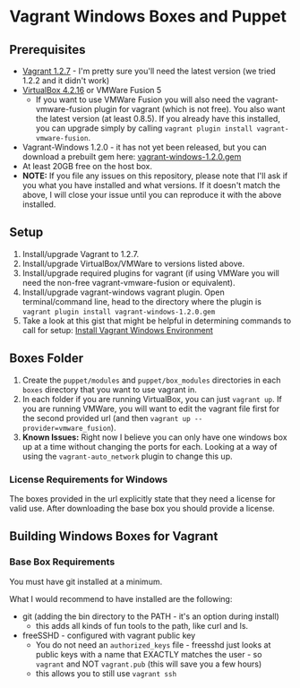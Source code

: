 Vagrant Windows Boxes and Puppet
============================
  
## Prerequisites

 * [Vagrant 1.2.7](http://downloads.vagrantup.com/tags/v1.2.7) - I'm pretty sure you'll need the latest version (we tried 1.2.2 and it didn't work)
 * [VirtualBox 4.2.16](https://www.virtualbox.org/wiki/Downloads) or VMWare Fusion 5
    * If you want to use VMWare Fusion you will also need the vagrant-vmware-fusion plugin for vagrant (which is not free). You also want the latest version (at least 0.8.5). If you already have this installed, you can upgrade simply by calling `vagrant plugin install vagrant-vmware-fusion`.
 * Vagrant-Windows 1.2.0 - it has not yet been released, but you can download a prebuilt gem here: [vagrant-windows-1.2.0.gem](http://tinyurl.com/winvagrantgem)
 * At least 20GB free on the host box.
 * **NOTE:** If you file any issues on this repository, please note that I'll ask if you what you have installed and what versions. If it doesn't match the above, I will close your issue until you can reproduce it with the above installed.

## Setup

 1. Install/upgrade Vagrant to 1.2.7.
 1. Install/upgrade VirtualBox/VMWare to versions listed above.
 1. Install/upgrade required plugins for vagrant (if using VMWare you will need the non-free vagrant-vmware-fusion or equivalent).
 1. Install/upgrade vagrant-windows vagrant plugin. Open terminal/command line, head to the directory where the plugin is `vagrant plugin install vagrant-windows-1.2.0.gem`
 1. Take a look at this gist that might be helpful in determining commands to call for setup: [Install Vagrant Windows Environment](https://gist.github.com/ferventcoder/6251225)


## Boxes Folder

 1. Create the `puppet/modules` and `puppet/box_modules` directories in each `boxes` directory that you want to use vagrant in.
 1. In each folder if you are running VirtualBox, you can just `vagrant up`. If you are running VMWare, you will want to edit the vagrant file first for the second provided url (and then `vagrant up --provider=vmware_fusion`).
 1. **Known Issues:** Right now I believe you can only have one windows box up at a time without changing the ports for each. Looking at a way of using the `vagrant-auto_network` plugin to change this up.
  
### License Requirements for Windows
The boxes provided in the url explicitly state that they need a license for valid use. After downloading the base box you should provide a license.
  

## Building Windows Boxes for Vagrant
### Base Box Requirements
You must have git installed at a minimum.
  
What I would recommend to have installed are the following: 
  
 * git (adding the bin directory to the PATH - it's an option during install)
    * this adds all kinds of fun tools to the path, like curl and ls.
 * freeSSHD - configured with vagrant public key 
    * You do not need an `authorized_keys` file - freesshd just looks at public keys with a name that EXACTLY matches the user - so `vagrant` and NOT `vagrant.pub` (this will save you a few hours)
    * this allows you to still use `vagrant ssh`
